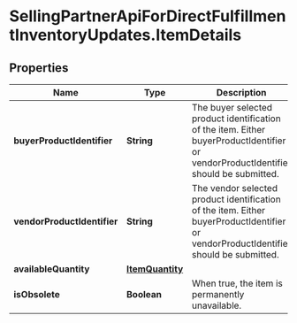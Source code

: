 # SellingPartnerApiForDirectFulfillmentInventoryUpdates.ItemDetails

## Properties

Name | Type | Description | Notes
------------ | ------------- | ------------- | -------------
**buyerProductIdentifier** | **String** | The buyer selected product identification of the item. Either buyerProductIdentifier or vendorProductIdentifier should be submitted. | [optional] 
**vendorProductIdentifier** | **String** | The vendor selected product identification of the item. Either buyerProductIdentifier or vendorProductIdentifier should be submitted. | [optional] 
**availableQuantity** | [**ItemQuantity**](ItemQuantity.md) |  | 
**isObsolete** | **Boolean** | When true, the item is permanently unavailable. | [optional] 


